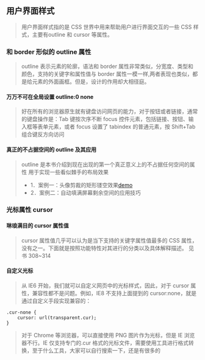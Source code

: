 <!--
 * @Author: your name
 * @Date: 2019-11-05 12:25:13
 * @LastEditTime: 2020-08-11 15:21:09
 * @LastEditors: Please set LastEditors
 * @Description: In User Settings Edit
 * @FilePath: \cssWorld\第十一章\note.md
-->
## 用户界面样式
> 用户界面样式指的是 CSS 世界中用来帮助用户进行界面交互的一些 CSS 样式，主要有outline 和 cursor 等属性。

### 和 border 形似的 outline 属性
> outline 表示元素的轮廓，语法和 border 属性非常类似，分宽度、类型和颜色，支持的关键字和属性值与 border 属性一模一样,两者表现也类似，都是给元素的外面画框。但是，设计的作用却大相径庭。

#### 万万不可在全局设置 outline:0 none
> 好在所有的浏览器原生就有键盘访问网页的能力，对于按钮或者链接，通常的键盘操作是：Tab 键按次序不断 focus 控件元素，包括链接、按钮、输入框等表单元素，或者 focus 设置了 tabindex 的普通元素，按 Shift+Tab 组合键反方向访问

#### 真正的不占据空间的 outline 及其应用
> outline 是本书介绍到现在出现的第一个真正意义上的不占据任何空间的属性
> 用于实现一些看似棘手的布局效果
> + 1．案例一：头像剪裁的矩形镂空效果[demo](http://demo.cssworld.cn/11/1-1.php)
> + 2．案例二：自动填满屏幕剩余空间的应用技巧

### 光标属性 cursor
#### 琳琅满目的 cursor 属性值
> cursor 属性值几乎可以认为是当下支持的关键字属性值最多的 CSS 属性，没有之一。下面就是按照功能特性对其进行的分类以及具体解释描述。
> 见书 308~314

#### 自定义光标
> 从 IE6 开始，我们就可以自定义网页中的光标样式，因此，对于 cursor 属性，兼容性都不是问题。例如，IE8 不支持上面提到的 cursor:none，就是通过自定义手段实现兼容的：

    .cur-none { 
        cursor: url(transparent.cur); 
    }

> 对于 Chrome 等浏览器，可以直接使用 PNG 图片作为光标，但是 IE 浏览器不行。IE 仅支持专门的.cur 格式的光标文件，需要使用工具进行格式转换，至于什么工具，大家可以自行搜索一下，还是有很多的